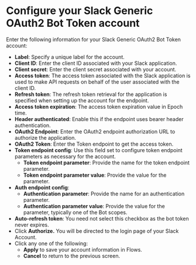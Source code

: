 # Configure your Slack Generic OAuth2 Bot Token account

Enter the following information for your Slack Generic OAuth2 Bot Token account:

* **Label**: Specify a unique label for the account.
* **Client ID**: Enter the client ID associated with your Slack application.
* **Client secret**: Enter the client secret associated with your account.
* **Access token**: The access token associated with the Slack application is used to make API requests on behalf of the user associated with the client ID.
* **Refresh token**: The refresh token retrieval for the application is specified when setting up the account for the endpoint.
* **Access token expiration**: The access token expiration value in Epoch time.
* **Header authenticated**: Enable this if the endpoint uses bearer header authentication.
* **OAuth2 Endpoint**: Enter the OAuth2 endpoint authorization URL to authorize the application.
* **OAuth2 Token**: Enter the Token endpoint to get the access token.
* **Token endpoint config**: Use this field set to configure token endpoint parameters as necessary for the account.
  * **Token endpoint parameter**: Provide the name for the token endpoint parameter.
  * **Token endpoint parameter value**: Provide the value for the parameter.
* **Auth endpoint config**:
  * **Authentication parameter**: Provide the name for an authentication parameter.
  * **Authentication parameter value**: Provide the value for the parameter, typically one of the Bot scopes.
* **Auto-refresh token**: You need not select this checkbox as the bot token never expires.
* Click **Authorize.** You will be directed to the login page of your Slack Account.
* Click any one of the following:
  * **Apply** to save your account information in Flows.
  * **Cancel** to return to the previous screen.
